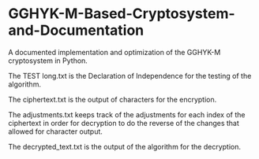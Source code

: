 # GGHYK-M-Based-Cryptosystem-and-Documentation
A documented implementation and optimization of the GGHYK-M cryptosystem in Python.


The TEST long.txt is the Declaration of Independence for the testing of the algorithm.

The ciphertext.txt is the output of characters for the encryption.

The adjustments.txt keeps track of the adjustments for each index of the ciphertext in order for decryption to do the reverse of the changes that allowed for character output.

The decrypted_text.txt is the output of the algorithm for the decryption.
